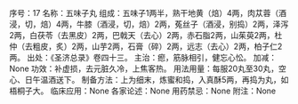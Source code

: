 序号：17
名称：五味子丸
组成：五味子1两半，熟干地黄（焙）4两，肉苁蓉（酒浸，切，焙）4两，牛膝（酒浸，切，焙）2两，菟丝子（酒浸，别捣）2两，泽泻2两，白茯苓（去黑皮）2两，巴戟天（去心）2两，赤石脂2两，山茱萸2两，杜仲（去粗皮，炙）2两，山芋2两，石膏（碎）2两，远志（去心）2两，柏子仁2两。
出处：《圣济总录》卷四十三。
主治：瘛，筋脉相引，健忘心忪。
加减：None
功效：补虚损，去元脏久冷，上焦客热。
用法用量：每服20丸至30丸，空心、日午温酒送下。
制备方法：上为细末，炼蜜和捣，入真酥5两，再捣为丸，如梧桐子大。
临床应用：None
各家论述：None
用药禁忌：None
附注：None
